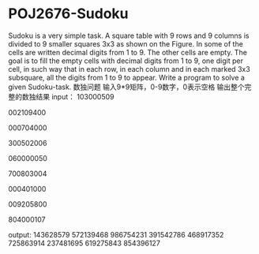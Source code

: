 # POJ2676-Sudoku
Sudoku is a very simple task. A square table with 9 rows and 9 columns is divided to 9 smaller squares 3x3 as shown on the Figure. In some of the cells are written decimal digits from 1 to 9. The other cells are empty. The goal is to fill the empty cells with decimal digits from 1 to 9, one digit per cell, in such way that in each row, in each column and in each marked 3x3 subsquare, all the digits from 1 to 9 to appear. Write a program to solve a given Sudoku-task. 
数独问题 输入9*9矩阵，0-9数字，0表示空格
输出整个完整的数独结果
input：
103000509

002109400

000704000

300502006

060000050

700803004

000401000

009205800

804000107

output:
143628579
572139468
986754231
391542786
468917352
725863914
237481695
619275843
854396127
